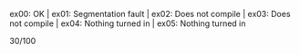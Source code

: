ex00: OK | ex01: Segmentation fault | ex02: Does not compile | ex03: Does not compile | ex04: Nothing turned in | ex05: Nothing turned in

30/100
